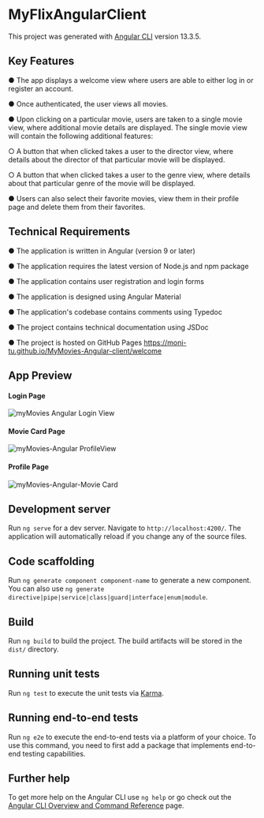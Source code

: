 # MyFlixAngularClient

This project was generated with [Angular CLI](https://github.com/angular/angular-cli) version 13.3.5.

## Key Features

● The app displays a welcome view where users are able to either log in or register an
account.

● Once authenticated, the user views all movies.

● Upon clicking on a particular movie, users are taken to a single movie view, where
additional movie details are displayed. The single movie view will contain the following
additional features:

○ A button that when clicked takes a user to the director view, where details about the
director of that particular movie will be displayed.

○ A button that when clicked takes a user to the genre view, where details about that
particular genre of the movie will be displayed.

● Users can also select their favorite movies, view them in their profile page and delete them from their favorites.

## Technical Requirements

● The application is written in Angular (version 9 or later)

● The application requires the latest version of Node.js and npm package

● The application contains user registration and login forms

● The application is designed using Angular Material

● The application's codebase contains comments using Typedoc

● The project contains technical documentation using JSDoc

● The project is hosted on GitHub Pages https://moni-tu.github.io/MyMovies-Angular-client/welcome

## App Preview

#### Login Page

![myMovies Angular Login View](https://user-images.githubusercontent.com/91124224/169659072-78452192-a5d1-4df1-8928-ebb8c5f67926.png)

#### Movie Card Page

![myMovies-Angular ProfileView](https://user-images.githubusercontent.com/91124224/169659076-c8e68cf9-89a5-4683-8c2d-01392123fdef.png)

#### Profile Page

![myMovies-Angular-Movie Card](https://user-images.githubusercontent.com/91124224/169659081-8bc0a879-d8e3-422e-a79f-bc9df1737332.png)

## Development server

Run `ng serve` for a dev server. Navigate to `http://localhost:4200/`. The application will automatically reload if you change any of the source files.

## Code scaffolding

Run `ng generate component component-name` to generate a new component. You can also use `ng generate directive|pipe|service|class|guard|interface|enum|module`.

## Build

Run `ng build` to build the project. The build artifacts will be stored in the `dist/` directory.

## Running unit tests

Run `ng test` to execute the unit tests via [Karma](https://karma-runner.github.io).

## Running end-to-end tests

Run `ng e2e` to execute the end-to-end tests via a platform of your choice. To use this command, you need to first add a package that implements end-to-end testing capabilities.

## Further help

To get more help on the Angular CLI use `ng help` or go check out the [Angular CLI Overview and Command Reference](https://angular.io/cli) page.
